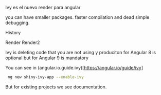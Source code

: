 Ivy es el nuevo render para angular

you can have smaller packages.
faster compilation and
dead simple debugging.

History

Render
Render2

Ivy is deleting code that you are not using y produciton for Angular 8 is 
optional but for Angular 9 is mandatory

You can see in (angular.io.guide.ivy)[https://angular.io/guide/ivy]

```bash
 ng new shiny-ivy-app --enable-ivy
```

But for existing projects we see documentation.